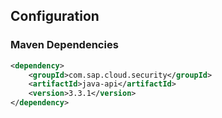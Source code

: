 ## Configuration

### Maven Dependencies
```xml
<dependency>
    <groupId>com.sap.cloud.security</groupId>
    <artifactId>java-api</artifactId>
    <version>3.3.1</version>
</dependency>
```
